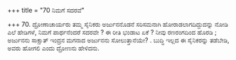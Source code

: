 +++
title = "70 ನಿಮಗೆ ಸದರವೆ"

+++
70. ದ್ರೋಣಾಚಾರ್ಯರು ತಮ್ಮ ಸೈನಿಕರು ಅರ್ಜುನನೊಡನೆ ಸರಿಸಮನಾಗಿ ಹೋರಾಡಲಾಗದಿದ್ದುದನ್ನು ನೋಡಿ ಎಲೆ ಹೇಡಿಗಳೆ, ನಿಮಗೆ ಪಾರ್ಥನೆಂದರೆ ಸದರವೇ ? ಈ ರೀತಿ ಭಂಡಾಟ ಏಕೆ ?  ನೀವು ರಣರಂಗದಿಂದ ಹೊರಡಿ ;  ಅರ್ಜುನನು ಸಾಕ್ಷಾತ್ ಇಂದ್ರನ ಮಗನಾದ ಅರ್ಜುನನು ಸೋಲುತ್ತಾನೆಯೇ? . ಬುದ್ಧಿ ಇಲ್ಲದ ಈ ಸೈನಿಕರನ್ನು ತಡೆಬೇಡಿ, ಅವರು ಹೋಗಲಿ ಎಂದು  ದ್ರೋಣನು ಹೇಳಿದನು.